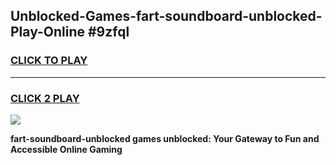 
## Unblocked-Games-fart-soundboard-unblocked-Play-Online #9zfql
<h3>
<a href="https://news.freeplayer.one?title=fart-soundboard-unblocked&ref=3">CLICK TO PLAY</a></h3>
<hr>

<h3>
<a href="https://news.freeplayer.one?title=fart-soundboard-unblocked&ref=3">CLICK 2 PLAY</a>
  
</h3>

<a href="https://news.freeplayer.one?title=fart-soundboard-unblocked&ref=3"><img src="https://clearcache.store/games.png"></a>


**fart-soundboard-unblocked games unblocked: Your Gateway to Fun and Accessible Online Gaming**
